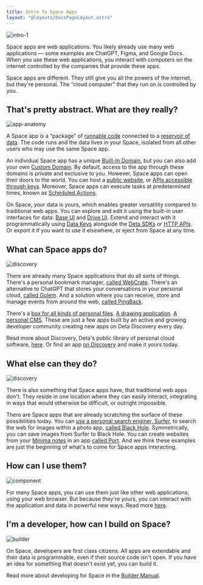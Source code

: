 ```yaml
---
title: Intro To Space Apps
layout: "@layouts/DocsPageLayout.astro"
---
```


![intro-1](/docs_assets/use/space-apps-headline.png)

Space apps are web applications. You likely already use many web applications — some examples are ChatGPT, Figma, and Google Docs. When you use these web applications, you interact with computers on the internet controlled by the companies that provide these apps.

Space apps are different. They still give you all the powers of the internet, but they're personal. The “cloud computer” that they run on is controlled by you.

## That's pretty abstract. What are they really?

![app-anatomy](/docs_assets/build/app-anatomy.svg)

A Space app is a “package” of [runnable code](/docs/en/build/fundamentals/the-space-runtime) connected to a [reservoir of data](/docs/en/use/your-data/collections). The code runs and the data lives in your Space, isolated from all other users who may use the same Space app.

An individual Space app has a unique [Built-In Domain](/docs/en/use/space-apps/domains#built-in-domains), but you can also add your own [Custom Domain](/docs/en/use/space-apps/domains#custom-domains). By default, access to the app through these domains is private and exclusive to you. However, Space apps can open their doors to the world. You can host a [public website](/docs/en/build/guides/public-site), or [APIs accessible through keys](/docs/en/use/space-apps/using-apps#api-keys). Moreover, Space apps can execute tasks at predetermined times, known as [Scheduled Actions](/docs/en/use/space-apps/actions).

On Space, your data is yours, which enables greater versatility compared to traditional web apps. You can explore and edit it using the built-in user interfaces for data: [Base UI](/docs/en/use/your-data/guis#base-ui) and [Drive UI](/docs/en/use/your-data/guis#drive-ui). Extend and interact with it programmatically using [Data Keys](/docs/en/use/your-data/collections#data-keys) alongside the [Deta SDKs](/docs/en/build/reference/sdk/about) or [HTTP APIs](/docs/en/build/reference/http-api/about). Or export it if you want to use it elsewhere, or eject from Space at any time.

## What can Space apps do?

![discovery](/docs_assets/use/discovery-headline.png)

There are already many Space applications that do all sorts of things. There's a personal bookmark manager, [called WebCrate](https://deta.space/discovery/@maxs1/webcrate). There's an alternative to ChatGPT that stores your conversations in your personal cloud, [called Golem](https://deta.space/discovery/@henrycunh/golem). And a solution where you can receive, store and manage events from around the web, [called PingBack](https://deta.space/discovery/@maximilianheidenreich/pingback). 

There's a [box for all kinds of personal files](https://deta.space/discovery/@gyrooo/filebox). [A drawing application](https://deta.space/discovery/@deta/method-draw). [A personal CMS](https://deta.space/discovery/@sampoder/berowra-coy). These are just a few apps built by an active and growing developer community creating new apps on Deta Discovery every day. 

Read more about Discovery, Deta's public library of personal cloud software, [here](/docs/en/use/space-apps/discovery). Or find an app [on Discovery](https://deta.space/discovery) and make it yours today.

## What else can they do?

![discovery](/docs_assets/use/interop-headline.png)

There is also something that Space apps have, that traditional web apps don't. They reside in one location where they can easily interact, integrating in ways that would otherwise be difficult, or outright impossible.

There are Space apps that are already scratching the surface of these possibilities today. You can [use a personal search enginer, Surfer](https://deta.space/discovery/@sofa/surfer-uwm), to search the web for images within a photo app, [called Black Hole](https://deta.space/discovery/@mikhailsdv/black_hole-3kf). Symmetrically, you can save images from Surfer to Black Hole. You can create websites from your [Minima notes](https://deta.space/discovery/@maxs1/minima) in an app [called Port](https://deta.space/discovery/@maxs1/spaceport). And we think these examples are just the beginning of what's to come for Space apps interacting.

## How can I use them?

![component](/docs_assets/build/intro-components.png)

For many Space apps, you can use them just like other web applications, using your web browser. But because they're yours, you can interact with the application and data in powerful new ways. Read more [here](/docs/en/use/space-apps/using-apps).

## I'm a developer, how can I build on Space?

![builder](/docs_assets/build/builder-headline.png)

On Space, developers are first class citizens. All apps are extendable and their data is programmable, even if their source code isn't open. If you have an idea for something that doesn't exist yet, you can build it.

Read more about developing for Space in the [Builder Manual](/docs/en/build/fundamentals/development/builder).
